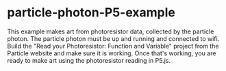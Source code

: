 # particle-photon-P5-example
This example makes art from photoresistor data, collected by the particle photon. The particle photon must be up and running and connected to wifi. 
Build the "Read your Photoresistor: Function and Variable" project from the Particle website and make sure it is working. 
Once that's working, you are ready to make art using the photoresistor reading in P5.js. 

